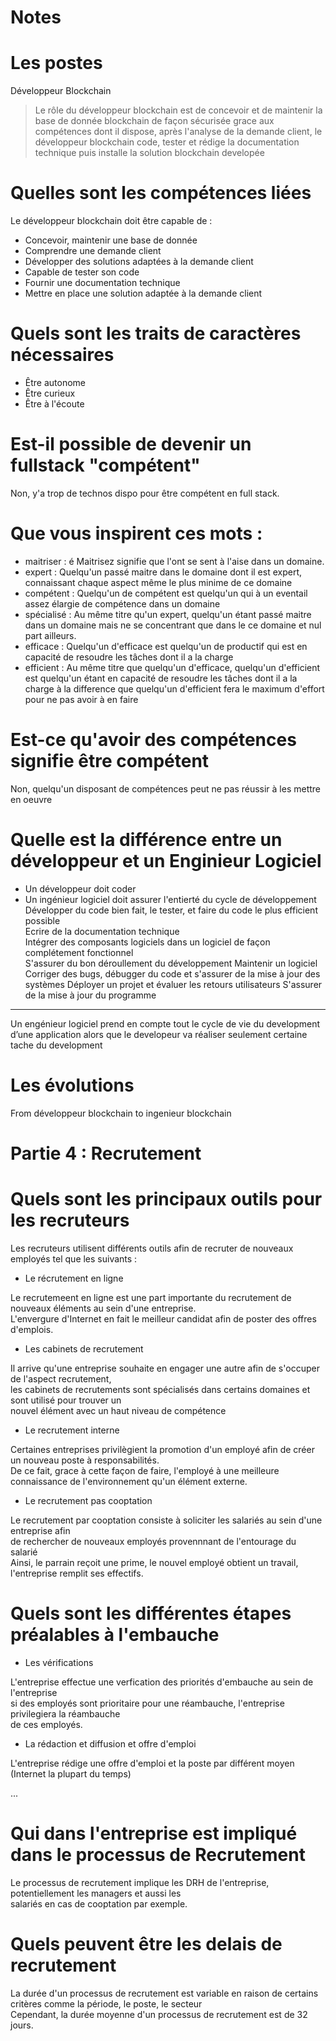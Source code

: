 # Notes

# Les postes

Développeur Blockchain<br>

> Le rôle du développeur blockchain est de concevoir et de maintenir la base de donnée blockchain de façon sécurisée
> grace aux compétences dont il dispose, après l'analyse de la demande client, le développeur
> blockchain code, tester et rédige la documentation technique puis installe la solution blockchain developée

# Quelles sont les compétences liées

Le développeur blockchain doit être capable de :
- Concevoir, maintenir une base de donnée
- Comprendre une demande client
- Développer des solutions adaptées à la demande client
- Capable de tester son code
- Fournir une documentation technique
- Mettre en place une solution adaptée à la demande client

# Quels sont les traits de caractères nécessaires 

- Être autonome
- Être curieux
- Être à l'écoute

# Est-il possible de devenir un fullstack "compétent"

Non, y'a trop de technos dispo pour être compétent en full stack.

# Que vous inspirent ces mots : 

- maitriser : é
    Maitrisez signifie que l'ont se sent à l'aise dans un domaine.
- expert :
    Quelqu'un passé maitre dans le domaine dont il est expert, connaissant chaque aspect même le plus minime de ce domaine
- compétent : 
    Quelqu'un de compétent est quelqu'un qui à un eventail assez élargie de compétence dans un domaine
- spécialisé :
    Au même titre qu'un expert, quelqu'un étant passé maitre dans un domaine mais ne se concentrant que dans le ce domaine et nul part ailleurs.
- efficace :
    Quelqu'un d'efficace est quelqu'un de productif qui est en capacité de resoudre les tâches dont il a la charge
- efficient :
    Au même titre que quelqu'un d'efficace, quelqu'un d'efficient est quelqu'un étant en capacité de resoudre les tâches dont il a la charge à la difference que quelqu'un d'efficient fera le maximum d'effort pour ne pas avoir à en faire

# Est-ce qu'avoir des compétences signifie être compétent

Non, quelqu'un disposant de compétences peut ne pas réussir à les mettre en oeuvre

# Quelle est la différence entre un développeur et un Enginieur Logiciel

- Un développeur doit coder
- Un ingénieur logiciel doit assurer l'entierté du cycle de développement
Développer du code bien fait, le tester, et faire du code le plus efficient possible<br>
Ecrire de la documentation technique<br>
Intégrer des composants logiciels dans un logiciel de façon complétement fonctionnel<br>
S'assurer du bon déroullement du développement
Maintenir un logiciel 
Corriger des bugs, débugger du code et s'assurer de la mise à jour des systèmes 
Déployer un projet et évaluer les retours utilisateurs
S'assurer de la mise à jour du programme

---
Un engénieur logiciel  prend en compte tout le cycle de vie du development d’une application
alors que le developeur va réaliser seulement certaine tache du development

# Les évolutions

From développeur blockchain to ingenieur blockchain















# Partie 4 : Recrutement


# Quels sont les principaux outils pour les recruteurs

Les recruteurs utilisent différents outils afin de recruter de nouveaux employés tel que les suivants :

- Le récrutement en ligne<br>

Le recrutemeent en ligne est une part importante du recrutement de nouveaux éléments au sein d'une entreprise.<br>
L'envergure d'Internet en fait le meilleur candidat afin de poster des offres d'emplois.<br>

- Les cabinets de recrutement<br>

Il arrive qu'une entreprise souhaite en engager une autre afin de s'occuper de l'aspect recrutement,<br>
les cabinets de recrutements sont spécialisés dans certains domaines et sont utilisé pour trouver un <br>
nouvel élément avec un haut niveau de compétence

- Le recrutement interne<br>

Certaines entreprises privilègient la promotion d'un employé afin de créer un nouveau poste à responsabilités.<br>
De ce fait, grace à cette façon de faire, l'employé à une meilleure connaissance de l'environnement qu'un élément
externe.<br>

- Le recrutement pas cooptation

Le recrutement par cooptation consiste à soliciter les salariés au sein d'une entreprise afin<br>
de rechercher de nouveaux employés provennnant de l'entourage du salarié<br>
Ainsi, le parrain reçoit une prime, le nouvel employé obtient un travail, l'entreprise remplit ses effectifs.<br>

# Quels sont les différentes étapes préalables à l'embauche

- Les vérifications

L'entreprise effectue une verfication des priorités d'embauche au sein de l'entreprise<br>
si des employés sont prioritaire pour une réambauche, l'entreprise privilegiera la réambauche<br>
de ces employés.<br>

- La rédaction et diffusion et offre d'emploi

L'entreprise rédige une offre d'emploi et la poste par différent moyen (Internet la plupart du temps)

...

# Qui dans l'entreprise est impliqué dans le processus de Recrutement

Le processus de recrutement implique les DRH de l'entreprise, potentiellement les managers et aussi les<br>
salariés en cas de cooptation par exemple.<br>

# Quels peuvent être les delais de recrutement

La durée d'un processus de recrutement est variable en raison de certains critères comme la période, le poste, le secteur<br>
Cependant, la durée moyenne d'un processus de recrutement est de 32 jours.